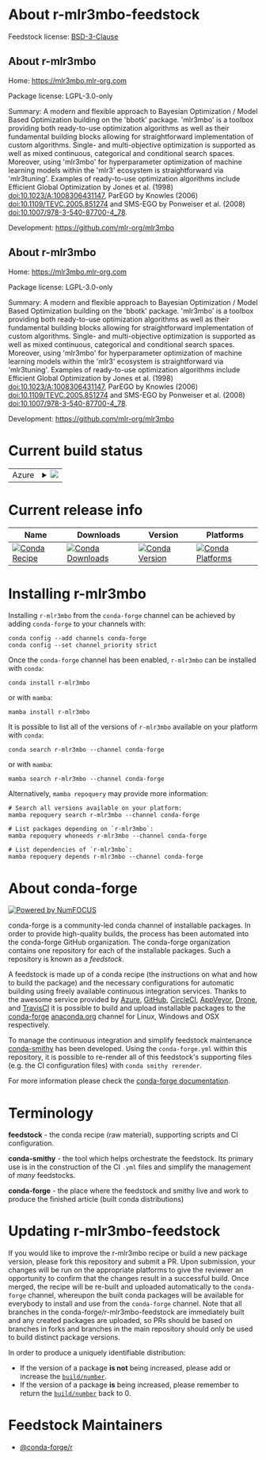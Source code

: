 About r-mlr3mbo-feedstock
=========================

Feedstock license: [BSD-3-Clause](https://github.com/conda-forge/r-mlr3mbo-feedstock/blob/main/LICENSE.txt)


About r-mlr3mbo
---------------

Home: https://mlr3mbo.mlr-org.com

Package license: LGPL-3.0-only

Summary: A modern and flexible approach to Bayesian Optimization / Model Based Optimization building on the 'bbotk' package. 'mlr3mbo' is a toolbox providing both ready-to-use optimization algorithms as well as their fundamental building blocks allowing for straightforward implementation of custom algorithms. Single- and multi-objective optimization is supported as well as mixed continuous, categorical and conditional search spaces. Moreover, using 'mlr3mbo' for hyperparameter optimization of machine learning models within the 'mlr3' ecosystem is straightforward via 'mlr3tuning'. Examples of ready-to-use optimization algorithms include Efficient Global Optimization by Jones et al. (1998) <doi:10.1023/A:1008306431147>, ParEGO by Knowles (2006) <doi:10.1109/TEVC.2005.851274> and SMS-EGO by Ponweiser et al. (2008) <doi:10.1007/978-3-540-87700-4_78>.

Development: https://github.com/mlr-org/mlr3mbo

About r-mlr3mbo
---------------

Home: https://mlr3mbo.mlr-org.com

Package license: LGPL-3.0-only

Summary: A modern and flexible approach to Bayesian Optimization / Model Based Optimization building on the 'bbotk' package. 'mlr3mbo' is a toolbox providing both ready-to-use optimization algorithms as well as their fundamental building blocks allowing for straightforward implementation of custom algorithms. Single- and multi-objective optimization is supported as well as mixed continuous, categorical and conditional search spaces. Moreover, using 'mlr3mbo' for hyperparameter optimization of machine learning models within the 'mlr3' ecosystem is straightforward via 'mlr3tuning'. Examples of ready-to-use optimization algorithms include Efficient Global Optimization by Jones et al. (1998) <doi:10.1023/A:1008306431147>, ParEGO by Knowles (2006) <doi:10.1109/TEVC.2005.851274> and SMS-EGO by Ponweiser et al. (2008) <doi:10.1007/978-3-540-87700-4_78>.

Development: https://github.com/mlr-org/mlr3mbo

Current build status
====================


<table>
    
  <tr>
    <td>Azure</td>
    <td>
      <details>
        <summary>
          <a href="https://dev.azure.com/conda-forge/feedstock-builds/_build/latest?definitionId=19343&branchName=main">
            <img src="https://dev.azure.com/conda-forge/feedstock-builds/_apis/build/status/r-mlr3mbo-feedstock?branchName=main">
          </a>
        </summary>
        <table>
          <thead><tr><th>Variant</th><th>Status</th></tr></thead>
          <tbody><tr>
              <td>linux_64_r_base4.4</td>
              <td>
                <a href="https://dev.azure.com/conda-forge/feedstock-builds/_build/latest?definitionId=19343&branchName=main">
                  <img src="https://dev.azure.com/conda-forge/feedstock-builds/_apis/build/status/r-mlr3mbo-feedstock?branchName=main&jobName=linux&configuration=linux%20linux_64_r_base4.4" alt="variant">
                </a>
              </td>
            </tr><tr>
              <td>linux_64_r_base4.5</td>
              <td>
                <a href="https://dev.azure.com/conda-forge/feedstock-builds/_build/latest?definitionId=19343&branchName=main">
                  <img src="https://dev.azure.com/conda-forge/feedstock-builds/_apis/build/status/r-mlr3mbo-feedstock?branchName=main&jobName=linux&configuration=linux%20linux_64_r_base4.5" alt="variant">
                </a>
              </td>
            </tr><tr>
              <td>osx_64_r_base4.4</td>
              <td>
                <a href="https://dev.azure.com/conda-forge/feedstock-builds/_build/latest?definitionId=19343&branchName=main">
                  <img src="https://dev.azure.com/conda-forge/feedstock-builds/_apis/build/status/r-mlr3mbo-feedstock?branchName=main&jobName=osx&configuration=osx%20osx_64_r_base4.4" alt="variant">
                </a>
              </td>
            </tr><tr>
              <td>osx_64_r_base4.5</td>
              <td>
                <a href="https://dev.azure.com/conda-forge/feedstock-builds/_build/latest?definitionId=19343&branchName=main">
                  <img src="https://dev.azure.com/conda-forge/feedstock-builds/_apis/build/status/r-mlr3mbo-feedstock?branchName=main&jobName=osx&configuration=osx%20osx_64_r_base4.5" alt="variant">
                </a>
              </td>
            </tr><tr>
              <td>win_64_r_base4.4</td>
              <td>
                <a href="https://dev.azure.com/conda-forge/feedstock-builds/_build/latest?definitionId=19343&branchName=main">
                  <img src="https://dev.azure.com/conda-forge/feedstock-builds/_apis/build/status/r-mlr3mbo-feedstock?branchName=main&jobName=win&configuration=win%20win_64_r_base4.4" alt="variant">
                </a>
              </td>
            </tr><tr>
              <td>win_64_r_base4.5</td>
              <td>
                <a href="https://dev.azure.com/conda-forge/feedstock-builds/_build/latest?definitionId=19343&branchName=main">
                  <img src="https://dev.azure.com/conda-forge/feedstock-builds/_apis/build/status/r-mlr3mbo-feedstock?branchName=main&jobName=win&configuration=win%20win_64_r_base4.5" alt="variant">
                </a>
              </td>
            </tr>
          </tbody>
        </table>
      </details>
    </td>
  </tr>
</table>

Current release info
====================

| Name | Downloads | Version | Platforms |
| --- | --- | --- | --- |
| [![Conda Recipe](https://img.shields.io/badge/recipe-r--mlr3mbo-green.svg)](https://anaconda.org/conda-forge/r-mlr3mbo) | [![Conda Downloads](https://img.shields.io/conda/dn/conda-forge/r-mlr3mbo.svg)](https://anaconda.org/conda-forge/r-mlr3mbo) | [![Conda Version](https://img.shields.io/conda/vn/conda-forge/r-mlr3mbo.svg)](https://anaconda.org/conda-forge/r-mlr3mbo) | [![Conda Platforms](https://img.shields.io/conda/pn/conda-forge/r-mlr3mbo.svg)](https://anaconda.org/conda-forge/r-mlr3mbo) |

Installing r-mlr3mbo
====================

Installing `r-mlr3mbo` from the `conda-forge` channel can be achieved by adding `conda-forge` to your channels with:

```
conda config --add channels conda-forge
conda config --set channel_priority strict
```

Once the `conda-forge` channel has been enabled, `r-mlr3mbo` can be installed with `conda`:

```
conda install r-mlr3mbo
```

or with `mamba`:

```
mamba install r-mlr3mbo
```

It is possible to list all of the versions of `r-mlr3mbo` available on your platform with `conda`:

```
conda search r-mlr3mbo --channel conda-forge
```

or with `mamba`:

```
mamba search r-mlr3mbo --channel conda-forge
```

Alternatively, `mamba repoquery` may provide more information:

```
# Search all versions available on your platform:
mamba repoquery search r-mlr3mbo --channel conda-forge

# List packages depending on `r-mlr3mbo`:
mamba repoquery whoneeds r-mlr3mbo --channel conda-forge

# List dependencies of `r-mlr3mbo`:
mamba repoquery depends r-mlr3mbo --channel conda-forge
```


About conda-forge
=================

[![Powered by
NumFOCUS](https://img.shields.io/badge/powered%20by-NumFOCUS-orange.svg?style=flat&colorA=E1523D&colorB=007D8A)](https://numfocus.org)

conda-forge is a community-led conda channel of installable packages.
In order to provide high-quality builds, the process has been automated into the
conda-forge GitHub organization. The conda-forge organization contains one repository
for each of the installable packages. Such a repository is known as a *feedstock*.

A feedstock is made up of a conda recipe (the instructions on what and how to build
the package) and the necessary configurations for automatic building using freely
available continuous integration services. Thanks to the awesome service provided by
[Azure](https://azure.microsoft.com/en-us/services/devops/), [GitHub](https://github.com/),
[CircleCI](https://circleci.com/), [AppVeyor](https://www.appveyor.com/),
[Drone](https://cloud.drone.io/welcome), and [TravisCI](https://travis-ci.com/)
it is possible to build and upload installable packages to the
[conda-forge](https://anaconda.org/conda-forge) [anaconda.org](https://anaconda.org/)
channel for Linux, Windows and OSX respectively.

To manage the continuous integration and simplify feedstock maintenance
[conda-smithy](https://github.com/conda-forge/conda-smithy) has been developed.
Using the ``conda-forge.yml`` within this repository, it is possible to re-render all of
this feedstock's supporting files (e.g. the CI configuration files) with ``conda smithy rerender``.

For more information please check the [conda-forge documentation](https://conda-forge.org/docs/).

Terminology
===========

**feedstock** - the conda recipe (raw material), supporting scripts and CI configuration.

**conda-smithy** - the tool which helps orchestrate the feedstock.
                   Its primary use is in the construction of the CI ``.yml`` files
                   and simplify the management of *many* feedstocks.

**conda-forge** - the place where the feedstock and smithy live and work to
                  produce the finished article (built conda distributions)


Updating r-mlr3mbo-feedstock
============================

If you would like to improve the r-mlr3mbo recipe or build a new
package version, please fork this repository and submit a PR. Upon submission,
your changes will be run on the appropriate platforms to give the reviewer an
opportunity to confirm that the changes result in a successful build. Once
merged, the recipe will be re-built and uploaded automatically to the
`conda-forge` channel, whereupon the built conda packages will be available for
everybody to install and use from the `conda-forge` channel.
Note that all branches in the conda-forge/r-mlr3mbo-feedstock are
immediately built and any created packages are uploaded, so PRs should be based
on branches in forks and branches in the main repository should only be used to
build distinct package versions.

In order to produce a uniquely identifiable distribution:
 * If the version of a package **is not** being increased, please add or increase
   the [``build/number``](https://docs.conda.io/projects/conda-build/en/latest/resources/define-metadata.html#build-number-and-string).
 * If the version of a package **is** being increased, please remember to return
   the [``build/number``](https://docs.conda.io/projects/conda-build/en/latest/resources/define-metadata.html#build-number-and-string)
   back to 0.

Feedstock Maintainers
=====================

* [@conda-forge/r](https://github.com/orgs/conda-forge/teams/r/)

